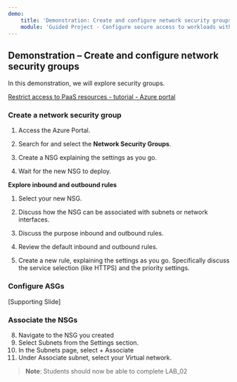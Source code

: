 ```yaml
---
demo:
    title: 'Demonstration: Create and configure network security groups'
    module: 'Guided Project - Configure secure access to workloads with Azure virtual networking services'
---
```

## Demonstration – Create and configure network security groups


In this demonstration, we will explore security groups. 

[Restrict access to PaaS resources - tutorial - Azure portal](https://docs.microsoft.com/azure/virtual-network/tutorial-restrict-network-access-to-resources)

### Create a network security group

1. Access the Azure Portal.

1. Search for and select the **Network Security Groups**.

1. Create a NSG explaining the settings as you go. 
 
1. Wait for the new NSG to deploy.

**Explore inbound and outbound rules**

1. Select your new NSG.

1. Discuss how the NSG can be associated with subnets or network interfaces.

1. Discuss the purpose inbound and outbound rules.  

1. Review the default inbound and outbound rules. 

1. Create a new rule, explaining the settings as you go. Specifically discuss the service selection (like HTTPS) and the priority settings. 
 

### Configure ASGs
 [Supporting Slide]

### Associate the NSGs 
8.	Navigate to the NSG you created
9.	Select Subnets from the Settings section.
10.	In the Subnets page, select + Associate
11.	Under Associate subnet, select your Virtual network.


>**Note**: Students should now be able to complete LAB_02

